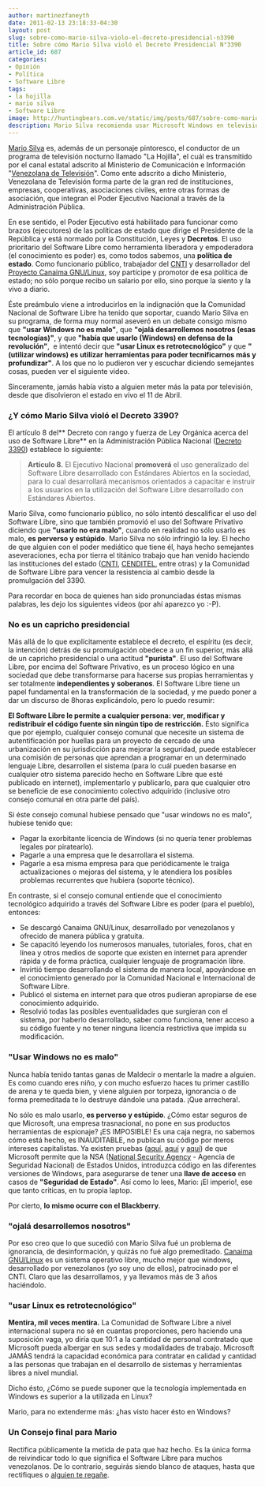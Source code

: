 ```yaml
---
author: martinezfaneyth
date: 2011-02-13 23:18:33-04:30
layout: post
slug: sobre-como-mario-silva-violo-el-decreto-presidencial-n3390
title: Sobre cómo Mario Silva violó el Decreto Presidencial N°3390
article_id: 687
categories:
- Opinión
- Política
- Software Libre
tags:
- la hojilla
- mario silva
- Software Libre
image: http://huntingbears.com.ve/static/img/posts/687/sobre-como-mario-silva-violo-el-decreto-presidencial-n3390__1.jpg
description: Mario Silva recomienda usar Microsoft Windows en televisión pública.
---
```


[Mario Silva](http://www.twitter.com/lahojillaentv) es, además de un personaje pintoresco, el conductor de un programa de televisión nocturno llamado "La Hojilla", el cuál es transmitido por el canal estatal adscrito al Ministerio de Comunicación e Información "[Venezolana de Televisión](http://www.vtv.gov.ve)". Como ente adscrito a dicho Ministerio, Venezolana de Televisión forma parte de la gran red de instituciones, empresas, cooperativas, asociaciones civiles, entre otras formas de asociación, que integran el Poder Ejecutivo Nacional a través de la Administración Pública.

En ese sentido, el Poder Ejecutivo está habilitado para funcionar como brazos (ejecutores) de las políticas de estado que dirige el Presidente de la República y está normado por la Constitución, Leyes y **Decretos**. El uso prioritario del Software Libre como herramienta liberadora y empoderadora (el conocimiento es poder) es, como todos sabemos, una **política de estado**. Como funcionario público, trabajador del [CNTI](http://www.cnti.gob.ve/) y desarrollador del [Proyecto Canaima GNU/Linux](http://canaima.softwarelibre.gob.ve/), soy partícipe y promotor de esa política de estado; no sólo porque recibo un salario por ello, sino porque la siento y la vivo a diario.

Éste preámbulo viene a introducirlos en la indignación que la Comunidad Nacional de Software Libre ha tenido que soportar, cuando Mario Silva en su programa, de forma muy normal aseveró en un debate consigo mismo que **"usar Windows no es malo"**, que **"ojalá desarrollemos nosotros (esas tecnologías)"**, y que **"había que usarlo (Windows) en defensa de la revolución"**,  e intentó decir que **"usar Linux es retrotecnológico"** y que **"(utilizar windows) es utilizar herramientas para poder tecnificarnos más y profundizar"**. A los que no lo pudieron ver y escuchar diciendo semejantes cosas, pueden ver el siguiente video.

<span class="youtube" data-youtube-id="VCrqVoYnMdI"></span>

Sinceramente, jamás había visto a alguien meter más la pata por televisión, desde que disolvieron el estado en vivo el 11 de Abril.

### ¿Y cómo Mario Silva violó el Decreto 3390?

El artículo 8 del** Decreto con rango y fuerza de Ley Orgánica acerca del uso de Software Libre** en la Administración Pública Nacional ([Decreto 3390](http://dl.dropboxusercontent.com/u/16329841/Decreto3390.pdf)) establece lo siguiente:

> **Artículo 8.** El Ejecutivo Nacional **promoverá** el uso generalizado del Software Libre desarrollado con Estándares Abiertos en la sociedad, para lo cual desarrollará mecanismos orientados a capacitar e instruir a los usuarios en la utilización del Software Libre desarrollado con Estándares Abiertos.

Mario Silva, como funcionario público, no sólo intentó descalificar el uso del Software Libre, sino que también promovió el uso del Software Privativo diciendo que **"usarlo no era malo"**, cuando en realidad no sólo usarlo es malo, **es perverso y estúpido**. Mario Silva no sólo infringió la ley. El hecho de que alguien con el poder mediático que tiene él, haya hecho semejantes aseveraciones, echa por tierra el titánico trabajo que han venido haciendo las instituciones del estado ([CNTI](http://www.cnti.gob.ve/), [CENDITEL](http://www.cenditel.gob.ve/), entre otras) y la Comunidad de Software Libre para vencer la resistencia al cambio desde la promulgación del 3390.

Para recordar en boca de quienes han sido pronunciadas éstas mismas palabras, les dejo los siguientes videos (por ahí aparezco yo :-P).

<span class="youtube" data-youtube-id="JtYKSvWz5RE"></span>

### No es un capricho presidencial

Más allá de lo que explícitamente establece el decreto, el espíritu (es decir, la intención) detrás de su promulgación obedece a un fin superior, más allá de un capricho presidencial o una actitud **"purista"**. El uso del Software Libre, por encima del Software Privativo, es un proceso lógico en una sociedad que debe transformarse para hacerse sus propias herramientas y ser totalmente **independientes y soberanos**. El Software Libre tiene un papel fundamental en la transformación de la sociedad, y me puedo poner a dar un discurso de 8horas explicándolo, pero lo puedo resumir:

**El Software Libre le permite a cualquier persona: ver, modificar y redistribuír el código fuente sin ningún tipo de restricción.** Ésto significa que por ejemplo, cualquier consejo comunal que necesite un sistema de autentificación por huellas para un proyecto de cercado de una urbanización en su jurisdicción para mejorar la seguridad, puede establecer una comisión de personas que aprendan a programar en un determinado lenguaje Libre, desarrollen el sistema (para lo cuál pueden basarse en cualquier otro sistema parecido hecho en Software Libre que esté publicado en internet), implementarlo y publicarlo, para que cualquier otro se beneficie de ese conocimiento colectivo adquirido (inclusive otro consejo comunal en otra parte del país).

Si éste consejo comunal hubiese pensado que "usar windows no es malo", hubiese tenido que:

* Pagar la exorbitante licencia de Windows (si no quería tener problemas legales por piratearlo).
* Pagarle a una empresa que le desarrollara el sistema.
* Pagarle a esa misma empresa para que periódicamente le traiga actualizaciones o mejoras del sistema, y le atendiera los posibles problemas recurrentes que hubiera (soporte técnico).

En contraste, si el consejo comunal entiende que el conocimiento tecnológico adquirido a través del Software Libre es poder (para el pueblo), entonces:

* Se descargó Canaima GNU/Linux, desarrollado por venezolanos y ofrecido de manera pública y gratuita.
* Se capacitó leyendo los numerosos manuales, tutoriales, foros, chat en línea y otros medios de soporte que existen en internet para aprender rápida y de forma práctica, cualquier lenguaje de programación libre.
* Invirtió tiempo desarrollando el sistema de manera local, apoyándose en el conocimiento generado por la Comunidad Nacional e Internacional de Software Libre.
* Publicó el sistema en internet para que otros pudieran apropiarse de ese conocimiento adquirido.
* Resolvió todas las posibles eventualidades que surgieran con el sistema, por haberlo desarrollado, saber como funciona, tener acceso a su código fuente y no tener ninguna licencia restrictiva que impida su modificación.

### "Usar Windows no es malo"

Nunca había tenido tantas ganas de Maldecir o mentarle la madre a alguien. Es como cuando eres niño, y con mucho esfuerzo haces tu primer castillo de arena y te queda bien, y viene alguien por torpeza, ignorancia o de forma premeditada te lo destruye dándole una patada. ¡Que arrechera!.

No sólo es malo usarlo, **es perverso y estúpido**. ¿Cómo estar seguros de que Microsoft, una empresa trasnacional, no pone en sus productos herramientas de espionaje? ¡ES IMPOSIBLE! Es una caja negra, no sabemos cómo está hecho, es INAUDITABLE, no publican su código por meros intereses capitalistas. Ya existen pruebas ([aquí](http://blog.smaldone.com.ar/2007/01/15/microsoft-y-la-nsa-2da-parte/), [aquí](http://www.washingtonpost.com/wp-dyn/content/article/2007/01/08/AR2007010801352.html) y [aquí](http://edition.cnn.com/TECH/computing/9909/03/windows.nsa/)) de que Microsoft permite que la NSA ([National Security Agency](http://www.nsa.gov) - Agencia de Seguridad Nacional) de Estados Unidos, introduzca código en las diferentes versiones de Windows, para asegurarse de tener una **llave de acceso** en casos de **"Seguridad de Estado"**. Así como lo lees, Mario: ¡El imperio!, ese que tanto criticas, en tu propia laptop.

Por cierto, **lo mismo ocurre con el Blackberry**.

### "ojalá desarrollemos nosotros"

Por eso creo que lo que sucedió con Mario Silva fué un problema de ignorancia, de desinformación, y quizás no fué algo premeditado. [Canaima GNU/Linux](http://canaima.softwarelibre.gob.ve) es un sistema operativo libre, mucho mejor que windows, desarrollado por venezolanos (yo soy uno de ellos), patrocinado por el CNTI. Claro que las desarrollamos, y ya llevamos más de 3 años haciéndolo.

### "usar Linux es retrotecnológico"

**Mentira, mil veces mentira.** La Comunidad de Software Libre a nivel internacional supera no sé en cuantas proporciones, pero haciendo una suposición vaga, yo diría que 10:1 a la cantidad de personal contratado que Microsoft pueda albergar en sus sedes y modalidades de trabajo. Microsoft JAMÁS tendrá la capacidad económica para contratar en calidad y cantidad a las personas que trabajan en el desarrollo de sistemas y herramientas libres a nivel mundial.

Dicho ésto, ¿Cómo se puede suponer que la tecnología implementada en Windows es superior a la utilizada en Linux?

Mario, para no extenderme más: ¿has visto hacer ésto en Windows?

<span class="youtube" data-youtube-id="kSeVd6r1M9A"></span>
<span class="youtube" data-youtube-id="2_RSYoCEMF0"></span>

### Un Consejo final para Mario

Rectifica públicamente la metida de pata que haz hecho. Es la única forma de reivindicar todo lo que significa el Software Libre para muchos venezolanos. De lo contrario, seguirás siendo blanco de ataques, hasta que rectifiques o [alguien te regañe](http://www.twitter.com/chavezcandanga).
